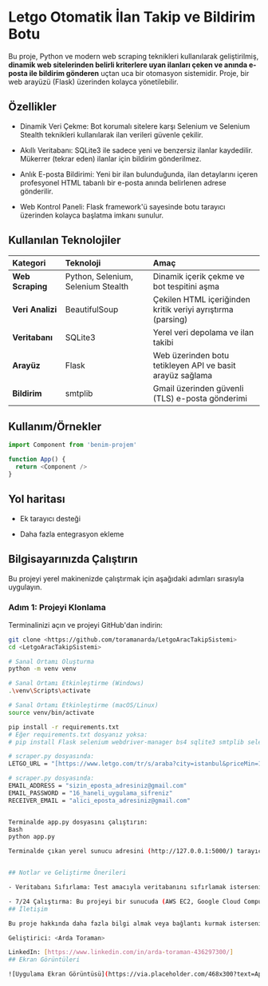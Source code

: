 
# Letgo Otomatik İlan Takip ve Bildirim Botu

Bu proje, Python ve modern web scraping teknikleri kullanılarak geliştirilmiş, **dinamik web sitelerinden belirli kriterlere uyan ilanları çeken ve anında e-posta ile bildirim gönderen** uçtan uca bir otomasyon sistemidir. Proje, bir web arayüzü (Flask) üzerinden kolayca yönetilebilir.


## Özellikler

- Dinamik Veri Çekme: Bot korumalı sitelere karşı Selenium ve Selenium Stealth teknikleri kullanılarak ilan verileri güvenle çekilir.

- Akıllı Veritabanı: SQLite3 ile sadece yeni ve benzersiz ilanlar kaydedilir. Mükerrer (tekrar eden) ilanlar için bildirim gönderilmez.

- Anlık E-posta Bildirimi: Yeni bir ilan bulunduğunda, ilan detaylarını içeren profesyonel HTML tabanlı bir e-posta anında belirlenen adrese gönderilir.

- Web Kontrol Paneli: Flask framework'ü sayesinde botu tarayıcı üzerinden kolayca başlatma imkanı sunulur.

  
## Kullanılan Teknolojiler

| Kategori | Teknoloji | Amaç |
| :--- | :--- | :--- |
| **Web Scraping** | Python, Selenium, Selenium Stealth | Dinamik içerik çekme ve bot tespitini aşma |
| **Veri Analizi** | BeautifulSoup | Çekilen HTML içeriğinden kritik veriyi ayrıştırma (parsing) |
| **Veritabanı** | SQLite3 | Yerel veri depolama ve ilan takibi |
| **Arayüz** | Flask | Web üzerinden botu tetikleyen API ve basit arayüz sağlama |
| **Bildirim** | smtplib | Gmail üzerinden güvenli (TLS) e-posta gönderimi |

  
## Kullanım/Örnekler

```javascript
import Component from 'benim-projem'

function App() {
  return <Component />
}
```

  
## Yol haritası

- Ek tarayıcı desteği

- Daha fazla entegrasyon ekleme

  
## Bilgisayarınızda Çalıştırın

Bu projeyi yerel makinenizde çalıştırmak için aşağıdaki adımları sırasıyla uygulayın.

### Adım 1: Projeyi Klonlama

Terminalinizi açın ve projeyi GitHub'dan indirin:

```bash
git clone <https://github.com/toramanarda/LetgoAracTakipSistemi>
cd <LetgoAracTakipSistemi>

# Sanal Ortamı Oluşturma
python -m venv venv

# Sanal Ortamı Etkinleştirme (Windows)
.\venv\Scripts\activate

# Sanal Ortamı Etkinleştirme (macOS/Linux)
source venv/bin/activate

pip install -r requirements.txt
# Eğer requirements.txt dosyanız yoksa:
# pip install Flask selenium webdriver-manager bs4 sqlite3 smtplib selenium-stealth

# scraper.py dosyasında:
LETGO_URL = "[https://www.letgo.com/tr/s/araba?city=istanbul&priceMin=100000](https://www.letgo.com/tr/s/araba?city=istanbul&priceMin=100000)..."

# scraper.py dosyasında:
EMAIL_ADDRESS = "sizin_eposta_adresiniz@gmail.com" 
EMAIL_PASSWORD = "16_haneli_uygulama_sifreniz"    
RECEIVER_EMAIL = "alici_eposta_adresiniz@gmail.com"


Terminalde app.py dosyasını çalıştırın:
Bash
python app.py

Terminalde çıkan yerel sunucu adresini (http://127.0.0.1:5000/) tarayıcınızda açın.


## Notlar ve Geliştirme Önerileri

- Veritabanı Sıfırlama: Test amacıyla veritabanını sıfırlamak isterseniz, proje klasörünüzdeki ilan_takip.db dosyasını silebilirsiniz.

- 7/24 Çalıştırma: Bu projeyi bir sunucuda (AWS EC2, Google Cloud Compute Engine) 7/24 çalıştırmak için screen veya systemd servisleri kullanılmalıdır.
## İletişim

Bu proje hakkında daha fazla bilgi almak veya bağlantı kurmak isterseniz:

Geliştirici: <Arda Toraman>

LinkedIn: [https://www.linkedin.com/in/arda-toraman-436297300/]
## Ekran Görüntüleri

![Uygulama Ekran Görüntüsü](https://via.placeholder.com/468x300?text=App+Screenshot+Here)

  